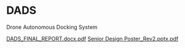 # DADS
Drone Autonomous Docking System

[DADS_FINAL_REPORT.docx.pdf](https://github.com/user-attachments/files/20703153/DADS_FINAL_REPORT.docx.pdf)
[Senior Design Poster_Rev2.pptx.pdf](https://github.com/user-attachments/files/20703155/Senior.Design.Poster_Rev2.pptx.pdf)
